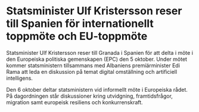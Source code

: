 # Statsminister Ulf Kristersson reser till Spanien för internationellt toppmöte och EU-toppmöte

Statsminister Ulf Kristersson reser till Granada i Spanien för att delta i möte i den Europeiska politiska gemenskapen (EPC) den 5 oktober. Under mötet kommer statsministern tillsammans med Albaniens premiärminister Edi Rama att leda en diskussion på temat digital omställning och artificiell intelligens.

Den 6 oktober deltar statsministern vid informellt möte i Europeiska rådet. På dagordningen står diskussioner kring utvidgning, framtidsfrågor, migration samt europeisk resiliens och konkurrenskraft.
